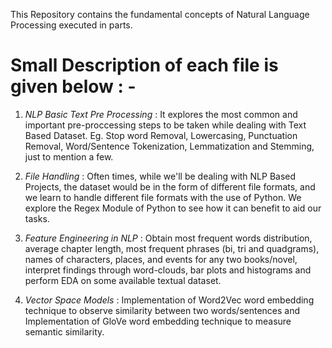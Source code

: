 This Repository contains the fundamental concepts of Natural Language Processing executed in parts. 

# Small Description of each file is given below : - 
1) *NLP Basic Text Pre Processing* : It explores the most common and important pre-proccessing steps to be taken while dealing with Text Based Dataset. Eg. Stop word Removal, Lowercasing, Punctuation Removal, Word/Sentence Tokenization, Lemmatization and Stemming, just to mention a few.
   
2) *File Handling* : Often times, while we'll be dealing with NLP Based Projects, the dataset would be in the form of different file formats, and we learn to handle different file formats with the use of Python. We explore the Regex Module of Python to see how it can benefit to aid our tasks.

3) *Feature Engineering in NLP* : Obtain most frequent words distribution, average chapter length, most frequent phrases (bi, tri and quadgrams), names of characters, places, and events for any two books/novel, interpret findings through word-clouds, bar plots and histograms and perform EDA on some available textual dataset.

4) *Vector Space Models* : Implementation of Word2Vec word embedding technique to observe similarity between two words/sentences and Implementation of GloVe word embedding technique to measure semantic similarity.



   

